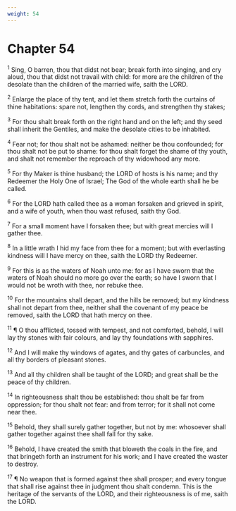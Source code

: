 ```yaml
---
weight: 54
---
```


# Chapter 54

<sup>1</sup> Sing, O barren, thou that didst not bear; break forth into singing, and cry aloud, thou that didst not travail with child: for more are the children of the desolate than the children of the married wife, saith the LORD. 

<sup>2</sup> Enlarge the place of thy tent, and let them stretch forth the curtains of thine habitations: spare not, lengthen thy cords, and strengthen thy stakes; 

<sup>3</sup> For thou shalt break forth on the right hand and on the left; and thy seed shall inherit the Gentiles, and make the desolate cities to be inhabited. 

<sup>4</sup> Fear not; for thou shalt not be ashamed: neither be thou confounded; for thou shalt not be put to shame: for thou shalt forget the shame of thy youth, and shalt not remember the reproach of thy widowhood any more. 

<sup>5</sup> For thy Maker is thine husband; the LORD of hosts is his name; and thy Redeemer the Holy One of Israel; The God of the whole earth shall he be called. 

<sup>6</sup> For the LORD hath called thee as a woman forsaken and grieved in spirit, and a wife of youth, when thou wast refused, saith thy God. 

<sup>7</sup> For a small moment have I forsaken thee; but with great mercies will I gather thee. 

<sup>8</sup> In a little wrath I hid my face from thee for a moment; but with everlasting kindness will I have mercy on thee, saith the LORD thy Redeemer. 

<sup>9</sup> For this is as the waters of Noah unto me: for as I have sworn that the waters of Noah should no more go over the earth; so have I sworn that I would not be wroth with thee, nor rebuke thee. 

<sup>10</sup> For the mountains shall depart, and the hills be removed; but my kindness shall not depart from thee, neither shall the covenant of my peace be removed, saith the LORD that hath mercy on thee. 

<sup>11</sup> ¶ O thou afflicted, tossed with tempest, and not comforted, behold, I will lay thy stones with fair colours, and lay thy foundations with sapphires. 

<sup>12</sup> And I will make thy windows of agates, and thy gates of carbuncles, and all thy borders of pleasant stones. 

<sup>13</sup> And all thy children shall be taught of the LORD; and great shall be the peace of thy children. 

<sup>14</sup> In righteousness shalt thou be established: thou shalt be far from oppression; for thou shalt not fear: and from terror; for it shall not come near thee. 

<sup>15</sup> Behold, they shall surely gather together, but not by me: whosoever shall gather together against thee shall fall for thy sake. 

<sup>16</sup> Behold, I have created the smith that bloweth the coals in the fire, and that bringeth forth an instrument for his work; and I have created the waster to destroy. 

<sup>17</sup> ¶ No weapon that is formed against thee shall prosper; and every tongue that shall rise against thee in judgment thou shalt condemn. This is the heritage of the servants of the LORD, and their righteousness is of me, saith the LORD. 


